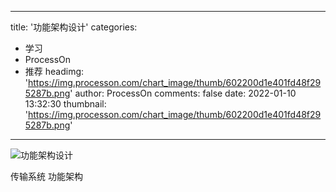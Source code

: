 
---
title: '功能架构设计'
categories: 
 - 学习
 - ProcessOn
 - 推荐
headimg: 'https://img.processon.com/chart_image/thumb/602200d1e401fd48f295287b.png'
author: ProcessOn
comments: false
date: 2022-01-10 13:32:30
thumbnail: 'https://img.processon.com/chart_image/thumb/602200d1e401fd48f295287b.png'
---

<div>   
<img class="thumb" alt="功能架构设计" src="https://img.processon.com/chart_image/thumb/602200d1e401fd48f295287b.png" referrerpolicy="no-referrer">
<p>传输系统 功能架构</p>  
</div>
            